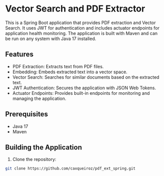 # Vector Search and PDF Extractor 

This is a Spring Boot application that provides PDF extraction and Vector Search. It uses JWT for authentication and includes actuator endpoints for application health monitoring. The application is built with Maven and can be run on any system with Java 17 installed.

## Features

- PDF Extraction: Extracts text from PDF files.
- Embedding: Embeds extracted text into a vector space.
- Vector Search: Searches for similar documents based on the extracted text.
- JWT Authentication: Secures the application with JSON Web Tokens.
- Actuator Endpoints: Provides built-in endpoints for monitoring and managing the application.

## Prerequisites

- Java 17
- Maven

## Building the Application

1. Clone the repository:

```bash
git clone https://github.com/caxqueiroz/pdf_ext_spring.git
